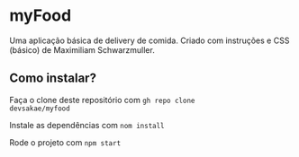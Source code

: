 # myFood
Uma aplicação básica de delivery de comida. Criado com instruções e CSS (básico) de Maximiliam Schwarzmuller.

## Como instalar?
Faça o clone deste repositório com <code>gh repo clone devsakae/myfood</code>

Instale as dependências com <code>nom install</code>

Rode o projeto com <code>npm start</code>
